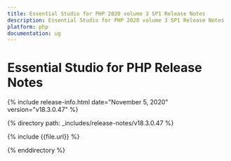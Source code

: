 ```yaml
---
title: Essential Studio for PHP 2020 volume 3 SP1 Release Notes  
description: Essential Studio for PHP 2020 volume 3 SP1 Release Notes  
platform: php
documentation: ug
---
```


# Essential Studio for PHP  Release Notes  

{% include release-info.html date="November 5, 2020"  version="v18.3.0.47" %} 


{% directory path: _includes/release-notes/v18.3.0.47 %}

{% include {{file.url}} %}

{% enddirectory %}